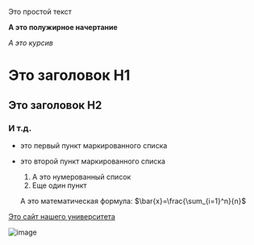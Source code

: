 Это простой текст

**А это полужирное начертание**

*А это курсив*

# Это заголовок H1

## Это заголовок H2

### И т.д.

- это первый пункт маркированного списка
- это второй пункт маркированного списка

  1. А это нумерованный список
  2. Еще один пункт
 
  А это математическая формула: $\bar{x}=\frac{\sum_{i=1}^n}{n}$

[Это сайт нашего университета](http://mguu.ru)

![image](https://upload.wikimedia.org/wikipedia/commons/thumb/4/4d/Usdollar100front.jpg/1599px-Usdollar100front.jpg)
